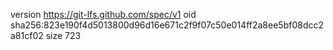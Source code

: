 version https://git-lfs.github.com/spec/v1
oid sha256:823e190f4d5013800d96d16e671c2f9f07c50e014ff2a8ee5bf08dcc2a81cf02
size 723
